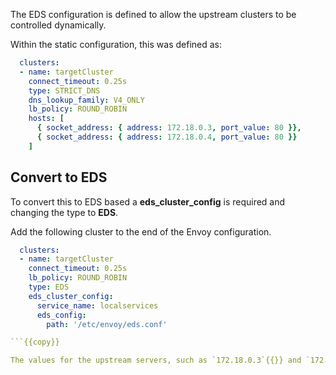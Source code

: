 The EDS configuration is defined to allow the upstream clusters to be controlled dynamically. 

Within the static configuration, this was defined as:

```yaml
  clusters:
  - name: targetCluster
    connect_timeout: 0.25s
    type: STRICT_DNS
    dns_lookup_family: V4_ONLY
    lb_policy: ROUND_ROBIN
    hosts: [
      { socket_address: { address: 172.18.0.3, port_value: 80 }},
      { socket_address: { address: 172.18.0.4, port_value: 80 }}
    ]
```

## Convert to EDS

To convert this to EDS based a **eds_cluster_config** is required and changing the type to **EDS**.

Add the following cluster to the end of the Envoy configuration.

```yaml
  clusters:
  - name: targetCluster
    connect_timeout: 0.25s
    lb_policy: ROUND_ROBIN
    type: EDS
    eds_cluster_config:
      service_name: localservices
      eds_config:
        path: '/etc/envoy/eds.conf'

```{{copy}}

The values for the upstream servers, such as `172.18.0.3`{{}} and `172.18.0.4`{{}}, will come from the file `eds.conf`.